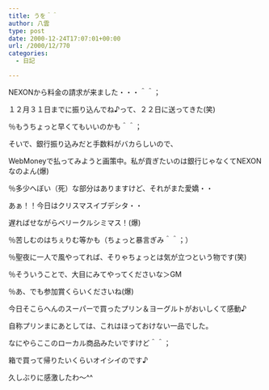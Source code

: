 ```yaml
---
title: うを＾＾
author: 八雲
type: post
date: 2000-12-24T17:07:01+00:00
url: /2000/12/770
categories:
  - 日記

---
```

NEXONから料金の請求が来ました・・・＾＾；
  
１２月３１日までに振り込んでね♪って、２２日に送ってきた(笑)
  
％もうちょっと早くてもいいのかも＾＾；
  
そいで、銀行振り込みだと手数料がバカらしいので、
  
WebMoneyで払ってみようと画策中。私が貢ぎたいのは銀行じゃなくてNEXONなのよん(爆)
  
％多少へぼい（死）な部分はありますけど、それがまた愛嬌・・

あぁ！！今日はクリスマスイブデシタ・・
  
遅ればせながらベリークルシミマス！(爆)
  
％苦しむのはちぇりむ等かも（ちょっと暴言ぎみ＾＾；）
  
％聖夜に一人で風やってれば、そりゃちょっとは気が立つという物です(笑)
  
％そういうことで、大目にみてやってくださいな＞GM
  
％あ、でも参加賞くらいくださいね(爆)

今日そこらへんのスーパーで買ったプリン＆ヨーグルトがおいしくて感動♪
  
自称プリンまにあとしては、これはほっておけない一品でした。
  
なにやらここのローカル商品みたいですけど＾＾；
  
箱で買って帰りたいくらいオイシイのです♪
  
久しぶりに感激したわ～^^